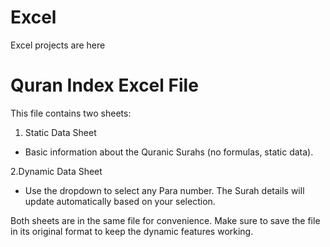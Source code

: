 # Excel
Excel projects are here
# Quran Index Excel File

This file contains two sheets:

 1. Static Data Sheet 
- Basic information about the Quranic Surahs (no formulas, static data).

 2.Dynamic Data Sheet
- Use the dropdown to select any Para number. The Surah details will update automatically based on your selection.

Both sheets are in the same file for convenience. Make sure to save the file in its original format to keep the dynamic features working.
